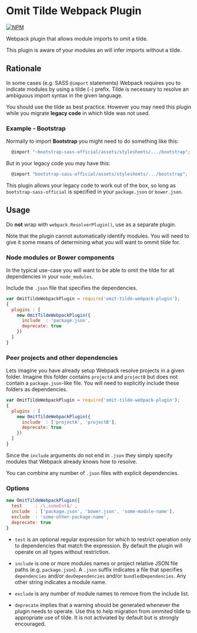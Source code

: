 # Omit Tilde Webpack Plugin

[![NPM](https://nodei.co/npm/omit-tilde-webpack-plugin.png)](http://github.com/bholloway/omit-tilde-webpack-plugin)

Webpack plugin that allows module imports to omit a tilde.

This plugin is aware of your modules an will infer imports without a tilde.

## Rationale

In some cases (e.g. SASS `@import` statements) Webpack requires you to indicate modules by using a tilde (`~`) prefix. Tilde is necessary to resolve an ambiguous import syntax in the given language.

You should use the tilde as best practice. However you may need this plugin while you migrate **legacy code** in which tilde was not used.

### Example - Bootstrap

Normally to import **Bootstrap** you might need to do something like this:

```javascript
  @import "~bootstrap-sass-official/assets/stylesheets/.../bootstrap";
```

But in your legacy code you may have this:

```javascript
  @import "bootstrap-sass-official/assets/stylesheets/.../bootstrap";
```

This plugin allows your legacy code to work out of the box, so long as `bootstrap-sass-official` is specified in your `package.json` or `bower.json`.

## Usage

Do **not** wrap with `webpack.ResolverPlugin()`, use as a separate plugin.

Note that the plugin cannot automatically identify modules. You will need to give it some means of determining what you will want to ommit tilde for.

### Node modules or Bower components ###

In the typical use-case you will want to be able to omit the tilde for all dependencies in your `node_modules`.

Include the `.json` file that specifies the dependencies.

```javascript
var OmitTildeWebpackPlugin = require('omit-tilde-webpack-plugin');
{
  plugins : [
    new OmitTildeWebpackPlugin({
      include  : 'package.json',
      deprecate: true
    })
  ]
}
```

### Peer projects and other dependencies ###

Lets imagine you have already setup Webpack resolve projects in a given folder. Imagine this folder contains `projectA` and `projectB` but does not contain a `package.json`-like file. You will need to explicitly include these folders as dependencies.

```javascript
var OmitTildeWebpackPlugin = require('omit-tilde-webpack-plugin');
{
  plugins : [
    new OmitTildeWebpackPlugin({
      include  : ['projectA', 'projectB'],
      deprecate: true
    })
  ]
}
```

Since the `include` arguments do not end in `.json` they simply specify modules that Webpack already knows how to resolve.

You can combine any number of `.json` files with explicit dependencies.

### Options

```javascript
new OmitTildeWebpackPlugin({
  test     : /\.someExt$/ ,
  include  : ['package.json', 'bower.json', 'some-module-name'],
  exclude  : 'some-other-package-name',
  deprecate: true
}
```

* `test` is an optional regular expression for which to restrict operation only to dependencies that match the expression. By default the plugin will operate on all types without restriction.

* `include` is one or more modules names or project relative JSON file paths (e.g. `package.json`). A `.json` suffix indicates a file that specifies `dependencies` and/or `devDependencies` and/or `bundledDependencies`. Any other string indicates a module name.

* `exclude` is any number of module names to remove from the include list.

* `deprecate` implies that a warning should be generated whenever the plugin needs to operate. Use this to help migration from ommited tilde to appropriate use of tilde. It is not activiated by default but is strongly encouraged.
